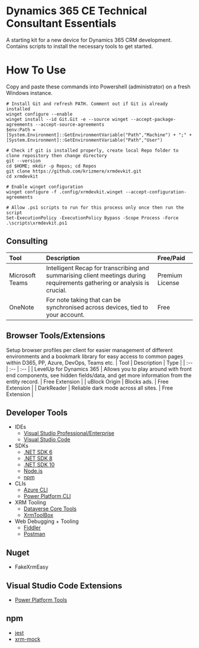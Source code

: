 # Dynamics 365 CE Technical Consultant Essentials
A starting kit for a new device for Dynamics 365 CRM development. Contains scripts to install the necessary tools to get started.

# How To Use
Copy and paste these commands into Powershell (administrator) on a fresh Windows instance.
```
# Install Git and refresh PATH. Comment out if Git is already installed
winget configure --enable
winget install --id Git.Git -e --source winget --accept-package-agreements --accept-source-agreements
$env:Path = [System.Environment]::GetEnvironmentVariable("Path","Machine") + ";" + [System.Environment]::GetEnvironmentVariable("Path","User")

# Check if git is installed properly, create local Repo folder to clone repository then change directory
git --version
cd $HOME; mkdir -p Repos; cd Repos
git clone https://github.com/krizmere/xrmdevkit.git
cd xrmdevkit

# Enable winget configuration
winget configure -f .config/xrmdevkit.winget --accept-configuration-agreements

# Allow .ps1 scripts to run for this process only once then run the script
Set-ExecutionPolicy -ExecutionPolicy Bypass -Scope Process -Force
.\scripts\xrmdevkit.ps1
```

## Consulting
| Tool  | Description | Free/Paid |
| :-- | :-- | :-- |
| Microsoft Teams  | Intelligent Recap for transcribing and summarising client meetings during requirements gathering or analysis is crucial.  | Premium License |
| OneNote  | For note taking that can be synchronised across devices, tied to your account. | Free |

## Browser Tools/Extensions
Setup browser profiles per client for easier management of different environments and a bookmark library for easy access to common pages within D365, PP, Azure, DevOps, Teams etc.
| Tool  | Description | Type |
| :-- | :-- | :-- |
| LevelUp for Dynamics 365  | Allows you to play around with front end components, see hidden fields/data, and get more information from the entity record. | Free Extension |
| uBlock Origin  | Blocks ads. | Free Extension |
| DarkReader  | Reliable dark mode across all sites. | Free Extension |

## Developer Tools
* IDEs
  * [Visual Studio Professional/Enterprise](https://visualstudio.microsoft.com/downloads/)
  * [Visual Studio Code](https://visualstudio.microsoft.com/downloads/)
* SDKs
  * [.NET SDK 6](https://dotnet.microsoft.com/en-us/download/dotnet/6.0)
  * [.NET SDK 8](https://dotnet.microsoft.com/en-us/download/dotnet/8.0)
  * [.NET SDK 10](https://dotnet.microsoft.com/en-us/download/dotnet/10.0)
  * [Node.js](https://nodejs.org/en/download/)
  * [npm](https://docs.npmjs.com/downloading-and-installing-node-js-and-npm)
* CLIs
  * [Azure CLI](https://learn.microsoft.com/en-us/cli/azure/install-azure-cli-windows?view=azure-cli-latest&pivots=winget)
  * [Power Platform CLI](https://learn.microsoft.com/en-us/power-platform/developer/cli/introduction?tabs=windows)
* XRM Tooling
  * [Dataverse Core Tools](https://learn.microsoft.com/en-us/power-apps/developer/data-platform/download-tools-nuget)
  * [XrmToolBox](https://www.xrmtoolbox.com/)
* Web Debugging + Tooling
  * [Fiddler](https://www.telerik.com/download/fiddler)
  * [Postman](https://www.postman.com/)
    
## Nuget
* FakeXrmEasy

## Visual Studio Code Extensions
* [Power Platform Tools](https://marketplace.visualstudio.com/items?itemName=microsoft-IsvExpTools.powerplatform-vscode)

## npm
* [jest](https://jestjs.io/)
* [xrm-mock](https://www.npmjs.com/package/xrm-mock)
